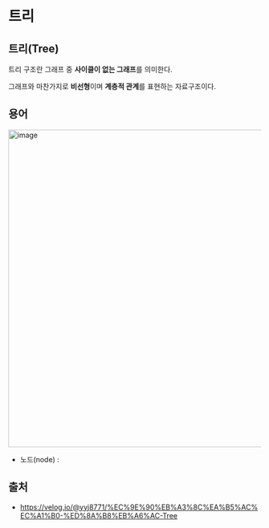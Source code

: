 # 트리
## 트리(Tree)
트리 구조란 그래프 중 **사이클이 없는 그래프**를 의미한다.

그래프와 마찬가지로 **비선형**이며 **계층적 관계**를 표현하는 자료구조이다.

## 용어

<img width="633" alt="image" src="https://github.com/user-attachments/assets/866002ca-139b-470f-adf0-1b335d1c887e" />

- 노드(node) : 

## 출처
- https://velog.io/@yyj8771/%EC%9E%90%EB%A3%8C%EA%B5%AC%EC%A1%B0-%ED%8A%B8%EB%A6%AC-Tree

